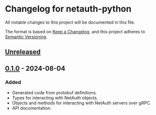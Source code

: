 # Changelog for netauth-python
All notable changes to this project will be documented in this file.

The format is based on [Keep a Changelog](https://keepachangelog.com/en/1.1.0/),
and this project adheres to [Semantic Versioning](https://semver.org/spec/v2.0.0.html).


## [Unreleased]


## [0.1.0] - 2024-08-04
### Added
- Generated code from protobuf definitions.
- Types for interacting with NetAuth objects.
- Objects and methods for interacting with NetAuth servers over gRPC.
- API documentation.


[Unreleased]: https://github.com/netauth/netauth-python/compare/v0.1.0...HEAD
[0.1.0]: https://github.com/netauth/netauth-python/releases/tag/v0.1.0
